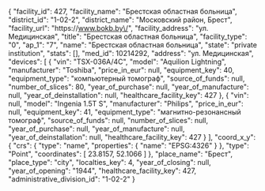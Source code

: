 {
    "facility_id": 427,
    "facility_name": "Брестская областная больница",
    "district_id": "1-02-2",
    "district_name": "Московский район, Брест",
    "facility_url": "https:\/\/www.bokb.by\/",
    "facility_address": "ул. Медицинская",
    "title": "Брестская областная больница",
    "facility_type": "0",
    "ap_1": "7",
    "name": "Брестская областная больница",
    "state": "private institution",
    "stats": [],
    "med_id": 10214292,
    "address": "ул. Медицинская",
    "devices": [
        {
            "vin": "TSX-036A\/4C",
            "model": "Aquilion Lightning",
            "manufacturer": "Toshiba",
            "price_in_eur": null,
            "equipment_key": 40,
            "equipment_type": "компьютерный томограф",
            "source_of_funds": null,
            "number_of_slices": 80,
            "year_of_purchase": null,
            "year_of_manufacture": null,
            "year_of_deinstallation": null,
            "healthcare_facility_key": 427
        },
        {
            "vin": null,
            "model": "Ingenia 1.5T S",
            "manufacturer": "Philips",
            "price_in_eur": null,
            "equipment_key": 41,
            "equipment_type": "магнитно-резонансный томограф",
            "source_of_funds": null,
            "number_of_slices": null,
            "year_of_purchase": null,
            "year_of_manufacture": null,
            "year_of_deinstallation": null,
            "healthcare_facility_key": 427
        }
    ],
    "coord_x_y": {
        "crs": {
            "type": "name",
            "properties": {
                "name": "EPSG:4326"
            }
        },
        "type": "Point",
        "coordinates": [
            23.8157,
            52.1066
        ]
    },
    "place_name": "Брест",
    "place_type": "city",
    "localties_key": 4,
    "year_of_closing": null,
    "year_of_opening": "1944",
    "healthcare_facility_key": 427,
    "administrative_division_id": "1-02-2"
}